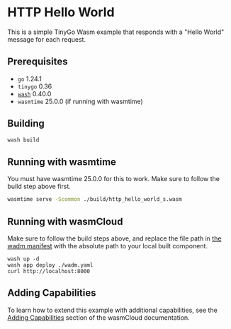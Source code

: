 # HTTP Hello World

This is a simple TinyGo Wasm example that responds with a "Hello World" message for each request.

## Prerequisites

- `go` 1.24.1
- `tinygo` 0.36
- [`wash`](https://wasmcloud.com/docs/installation) 0.40.0
- `wasmtime` 25.0.0 (if running with wasmtime)

## Building

```bash
wash build
```

## Running with wasmtime

You must have wasmtime 25.0.0 for this to work. Make sure to follow the build step above first.

```bash
wasmtime serve -Scommon ./build/http_hello_world_s.wasm
```

## Running with wasmCloud

Make sure to follow the build steps above, and replace the file path in [the wadm manifest](./wadm.yaml) with the absolute path to your local built component.

```shell
wash up -d
wash app deploy ./wadm.yaml
curl http://localhost:8000
```

## Adding Capabilities

To learn how to extend this example with additional capabilities, see the [Adding Capabilities](https://wasmcloud.com/docs/tour/adding-capabilities?lang=tinygo) section of the wasmCloud documentation.
